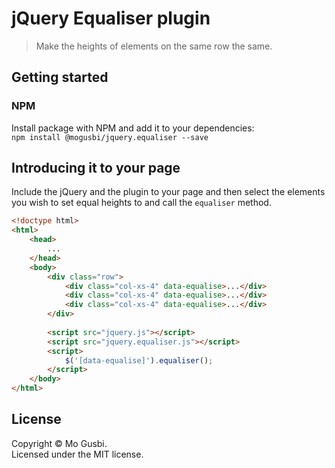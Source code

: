 # jQuery Equaliser plugin
> Make the heights of elements on the same row the same.

## Getting started
### NPM
Install package with NPM and add it to your dependencies:  
`npm install @mogusbi/jquery.equaliser --save`

## Introducing it to your page
Include the jQuery and the plugin to your page and then select the elements you wish to set equal heights to and call the `equaliser` method.

```html
<!doctype html>
<html>
	<head>
		...
	</head>
	<body>
		<div class="row">
			<div class="col-xs-4" data-equalise>...</div>
			<div class="col-xs-4" data-equalise>...</div>
			<div class="col-xs-4" data-equalise>...</div>
		</div>
		
		<script src="jquery.js"></script>
		<script src="jquery.equaliser.js"></script>
		<script>
			$('[data-equalise]').equaliser();
		</script>
	</body>
</html>
```

## License
Copyright &copy; Mo Gusbi.  
Licensed under the MIT license.